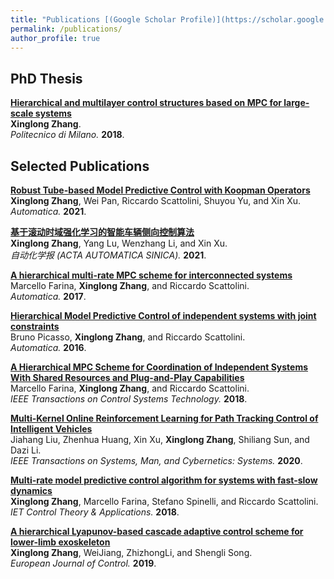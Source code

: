```yaml
---
title: "Publications [(Google Scholar Profile)](https://scholar.google.com/citations?user=mJufxWQAAAAJ)"
permalink: /publications/
author_profile: true
---
```


## PhD Thesis
<b>[Hierarchical and multilayer control structures based on MPC for large-scale systems](https://www.politesi.polimi.it/bitstream/10589/137898/1/2018_02_PhD_Zhang.pdf)</b><br>
<b>Xinglong Zhang</b>.<br>
<i>Politecnico di Milano.</i> <b>2018</b>.

## Selected Publications

<b>[Robust Tube-based Model Predictive Control with Koopman Operators](https://arxiv.org/abs/2108.13011)</b><br>
<b>Xinglong Zhang</b>, Wei Pan, Riccardo Scattolini, Shuyou Yu, and Xin Xu.<br>
<i>Automatica.</i> <b>2021</b>.

<b>[基于滚动时域强化学习的智能车辆侧向控制算法](doi:10.16383/j.aas.c210555)</b><br>
<b>Xinglong Zhang</b>, Yang Lu, Wenzhang Li, and Xin Xu.<br>
<i>自动化学报 (ACTA AUTOMATICA SINICA).</i> <b>2021</b>.

<b>[A hierarchical multi-rate MPC scheme for interconnected systems](https://arxiv.org/abs/1705.08818)</b><br>
Marcello Farina, <b>Xinglong Zhang</b>, and Riccardo Scattolini.<br>
<i>Automatica.</i> <b>2017</b>.

<b>[Hierarchical Model Predictive Control of independent systems with joint constraints](https://www.sciencedirect.com/science/article/abs/pii/S0005109816302989)</b><br>
Bruno Picasso, <b>Xinglong Zhang</b>, and Riccardo Scattolini.<br>
<i>Automatica.</i> <b>2016</b>.

<b>[A Hierarchical MPC Scheme for Coordination of Independent Systems With Shared Resources and Plug-and-Play Capabilities](https://openreview.net/forum?id=rkl6As0cF7)</b><br>
Marcello Farina, <b>Xinglong Zhang</b>, and Riccardo Scattolini.<br>
<i>IEEE Transactions on Control Systems Technology.</i> <b>2018</b>.

<b>[Multi-Kernel Online Reinforcement Learning for Path Tracking Control of Intelligent Vehicles](https://ieeexplore.ieee.org/abstract/document/8986835)</b><br>
Jiahang Liu, Zhenhua Huang, Xin Xu, <b>Xinglong Zhang</b>, Shiliang Sun, and Dazi Li.<br>
<i>IEEE Transactions on Systems, Man, and Cybernetics: Systems.</i> <b>2020</b>.

<b>[Multi-rate model predictive control algorithm for systems with fast-slow dynamics](https://digital-library.theiet.org/content/journals/10.1049/iet-cta.2018.5220)</b><br>
<b>Xinglong Zhang</b>,  Marcello Farina, Stefano Spinelli, and Riccardo Scattolini.<br>
<i>IET Control Theory & Applications.</i> <b>2018</b>.

<b>[A hierarchical Lyapunov-based cascade adaptive control scheme for lower-limb exoskeleton](https://digital-library.theiet.org/content/journals/10.1049/iet-cta.2018.5220)</b><br>
<b>Xinglong Zhang</b>,  WeiJiang, ZhizhongLi, and Shengli Song.<br>
<i>European Journal of Control.</i> <b>2019</b>.




